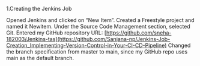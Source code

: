 1.Creating the Jenkins Job

Opened Jenkins and clicked on “New Item”. Created a Freestyle project and named it Newitem. Under the Source Code Management section, selected Git. Entered my GitHub repository URL: [https://github.com/sneha-182003/Jenkins-tas](https://github.com/Sanjana-np/Jenkins-Job-Creation_Implementing-Version-Control-in-Your-CI-CD-Pipeline) Changed the branch specification from master to main, since my GitHub repo uses main as the default branch.
